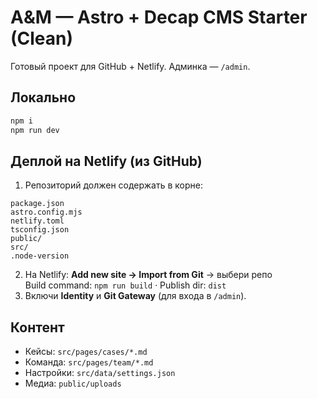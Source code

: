 # A&M — Astro + Decap CMS Starter (Clean)
Готовый проект для GitHub + Netlify. Админка — `/admin`.
## Локально
```bash
npm i
npm run dev
```
## Деплой на Netlify (из GitHub)
1. Репозиторий должен содержать в корне:
```
package.json
astro.config.mjs
netlify.toml
tsconfig.json
public/
src/
.node-version
```
2. На Netlify: **Add new site → Import from Git** → выбери репо  
   Build command: `npm run build` · Publish dir: `dist`
3. Включи **Identity** и **Git Gateway** (для входа в `/admin`).
## Контент
- Кейсы: `src/pages/cases/*.md`
- Команда: `src/pages/team/*.md`
- Настройки: `src/data/settings.json`
- Медиа: `public/uploads`
